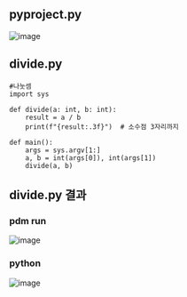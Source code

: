 ## pyproject.py
![image](https://github.com/user-attachments/assets/b7af20b5-8504-4b56-85fc-471bf45eca90)
## divide.py
```
#나눗셈
import sys

def divide(a: int, b: int):
    result = a / b
    print(f"{result:.3f}")  # 소수점 3자리까지

def main():
    args = sys.argv[1:]
    a, b = int(args[0]), int(args[1])
    divide(a, b)
```
## divide.py 결과
### pdm run
![image](https://github.com/user-attachments/assets/12405935-bfd8-445d-97e1-70137ad4b404)
### python
![image](https://github.com/user-attachments/assets/92f402ca-542b-45ff-8516-b9e8502af4cd)
